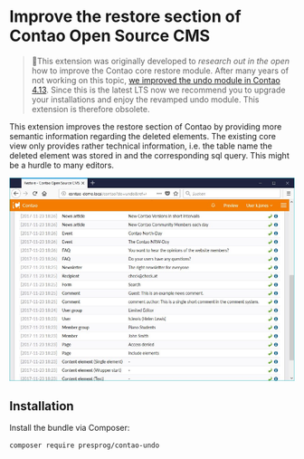 # Improve the restore section of Contao Open Source CMS

> 📢This extension was originally developed to *research out in the open* how to improve the Contao core restore module. After many years of not working on this topic, [we improved the undo module in Contao 4.13](https://github.com/contao/contao/pull/3498). Since this is the latest LTS now we recommend you to upgrade your installations and enjoy the revamped undo module. This extension is therefore obsolete. 

This extension improves the restore section of Contao by providing more semantic information regarding the deleted elements. The existing core view only provides rather technical information, i.e. the table name the deleted element was stored in and the corresponding sql query. This might be a hurdle to many editors.

![Screenshot of the improved restore section](contao-undo-screenshot.jpg?raw=true)

## Installation

Install the bundle via Composer:

```
composer require presprog/contao-undo
```
